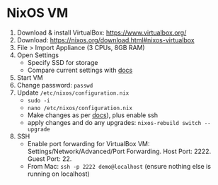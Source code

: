 # NixOS VM

1. Download & install VirtualBox: https://www.virtualbox.org/
2. Download: https://nixos.org/download.html#nixos-virtualbox
3. File > Import Appliance (3 CPUs, 8GB RAM)
4. Open Settings
   - Specify SSD for storage
   - Compare current settings with [docs](https://nixos.org/manual/nixos/stable/#sec-instaling-virtualbox-guest)
6. Start VM
7. Change password: `passwd`
8. Update `/etc/nixos/configuration.nix`
   - `sudo -i`
   - `nano /etc/nixos/configuration.nix`
   - Make changes as per [docs](https://nixos.org/manual/nixos/stable/#sec-instaling-virtualbox-guest)), plus enable ssh
   - apply changes and do any upgrades: `nixos-rebuild switch --upgrade`
10. SSH
    - Enable port forwarding for VirtualBox VM: Settings/Network/Advanced/Port Forwarding. Host Port: 2222. Guest Port: 22.
    - From Mac: `ssh -p 2222 demo@localhost` (ensure nothing else is running on localhost)
